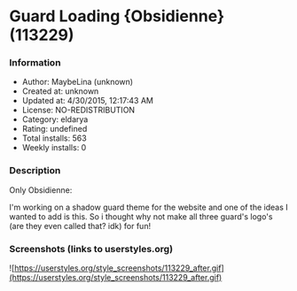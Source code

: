 # Guard Loading {Obsidienne} (113229)

### Information
- Author: MaybeLina (unknown)
- Created at: unknown
- Updated at: 4/30/2015, 12:17:43 AM
- License: NO-REDISTRIBUTION
- Category: eldarya
- Rating: undefined
- Total installs: 563
- Weekly installs: 0


### Description
Only Obsidienne:

I'm working on a shadow guard theme for the website and one of the ideas I wanted to add is this.
So i thought why not make all three guard's logo's (are they even called that? idk) for fun!


### Screenshots (links to userstyles.org)
![https://userstyles.org/style_screenshots/113229_after.gif](https://userstyles.org/style_screenshots/113229_after.gif)


